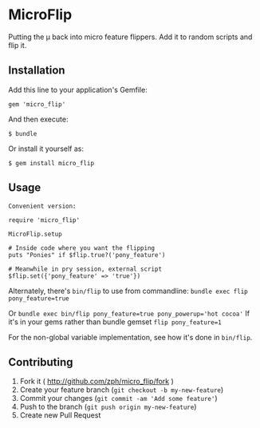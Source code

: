 # MicroFlip

Putting the µ back into micro feature flippers. Add it to random scripts and flip it.

## Installation

Add this line to your application's Gemfile:

    gem 'micro_flip'

And then execute:

    $ bundle

Or install it yourself as:

    $ gem install micro_flip

## Usage

    Convenient version:
```
require 'micro_flip'

MicroFlip.setup

# Inside code where you want the flipping
puts "Ponies" if $flip.true?('pony_feature')
```

```
# Meanwhile in pry session, external script
$flip.set({'pony_feature' => 'true'})
```

Alternately, there's `bin/flip` to use from commandline:
`bundle exec flip pony_feature=true`

Or
`bundle exec bin/flip pony_feature=true pony_powerup='hot cocoa'`
If it's in your gems rather than bundle gemset
`flip pony_feature=1`

For the non-global variable implementation, see how it's done in
`bin/flip`.

## Contributing

1. Fork it ( http://github.com/zph/micro_flip/fork )
2. Create your feature branch (`git checkout -b my-new-feature`)
3. Commit your changes (`git commit -am 'Add some feature'`)
4. Push to the branch (`git push origin my-new-feature`)
5. Create new Pull Request
